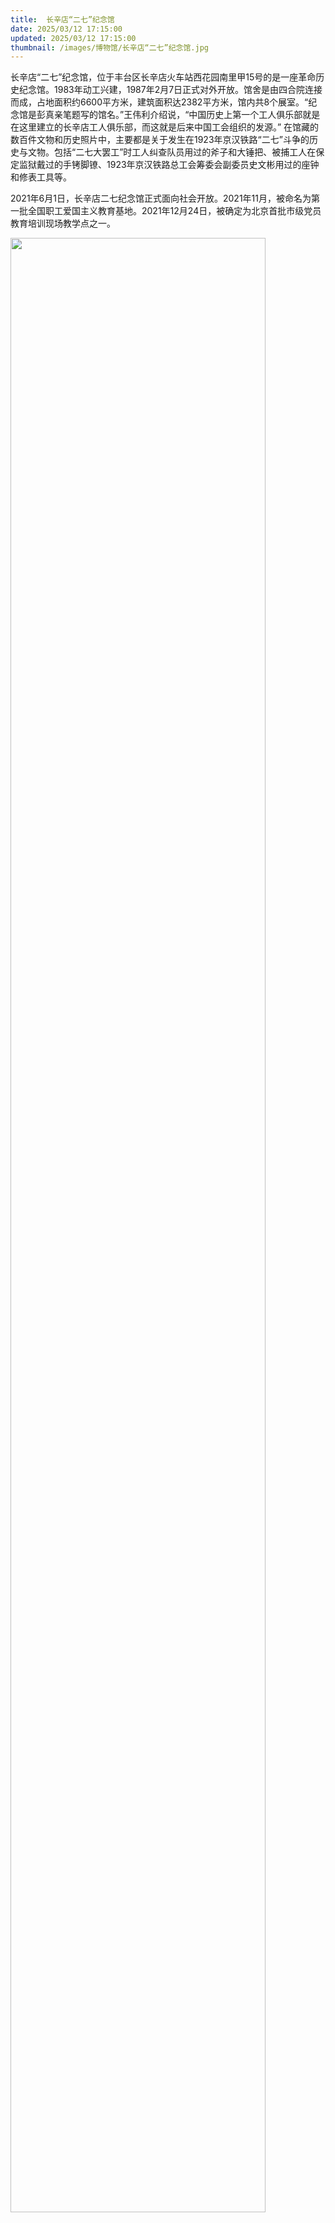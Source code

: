```yaml
---
title:  长辛店“二七”纪念馆
date: 2025/03/12 17:15:00
updated: 2025/03/12 17:15:00
thumbnail: /images/博物馆/长辛店“二七”纪念馆.jpg
---
```


长辛店“二七”纪念馆，位于丰台区长辛店火车站西花园南里甲15号的是一座革命历史纪念馆。1983年动工兴建，1987年2月7日正式对外开放。馆舍是由四合院连接而成，占地面积约6600平方米，建筑面积达2382平方米，馆内共8个展室。“纪念馆是彭真亲笔题写的馆名。”王伟利介绍说，“中国历史上第一个工人俱乐部就是在这里建立的长辛店工人俱乐部，而这就是后来中国工会组织的发源。” 在馆藏的数百件文物和历史照片中，主要都是关于发生在1923年京汉铁路“二七”斗争的历史与文物。包括“二七大罢工”时工人纠查队员用过的斧子和大锤把、被捕工人在保定监狱戴过的手铐脚镣、1923年京汉铁路总工会筹委会副委员史文彬用过的座钟和修表工具等。

2021年6月1日，长辛店二七纪念馆正式面向社会开放。2021年11月，被命名为第一批全国职工爱国主义教育基地。2021年12月24日，被确定为北京首批市级党员教育培训现场教学点之一。

<img src="/images/博物馆/长辛店“二七”纪念馆.jpg" height="90%" width="90%">
